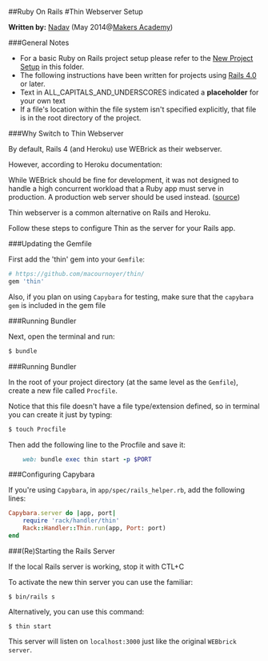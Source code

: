 ##Ruby On Rails 
#Thin Webserver Setup

__Written by:__ [Nadav](https://github.com/nadavmatalon)
(May 2014@[Makers Academy](http://www.makersacademy.com/))

###General Notes

* For a basic Ruby on Rails project setup please refer to the [New Project Setup](./ror_new_project_setup.md) 
in this folder.
* The following instructions have been written for projects using 
[Rails 4.0](http://rubyonrails.org/) or later.
* Text in ALL_CAPITALS_AND_UNDERSCORES indicated a __placeholder__ for your own text 
* If a file's location within the file system isn't specified explicitly, that file is 
in the root directory of the project.


###Why Switch to Thin Webserver

By default, Rails 4 (and Heroku) use WEBrick as their webserver.

However, according to Heroku documentation:

While WEBrick should be fine for development, it was not designed to handle a high concurrent 
workload that a Ruby app must serve in production. A production web server should be used 
instead. ([source](https://devcenter.heroku.com/articles/ruby-default-web-server))

Thin webserver is a common alternative on Rails and Heroku.

Follow these steps to configure Thin as the server for your Rails app.


###Updating the Gemfile

First add the 'thin' gem into your `Gemfile`:

```ruby
# https://github.com/macournoyer/thin/
gem 'thin'
```

Also, if you plan on using `Capybara` for testing, make sure that the `capybara gem` is included in the gem file


###Running Bundler

Next, open the terminal and run:

```bash
$ bundle
```

###Running Bundler

In the root of your project directory (at the same level as the `Gemfile`), create a new
file called `Procfile`.

Notice that this file doesn't have a file type/extension defined, so in terminal 
you can create it just by typing: 

```bash
$ touch Procfile
```

Then add the following line to the Procfile and save it:

```ruby
	web: bundle exec thin start -p $PORT
```

###Configuring Capybara

If you're using `Capybara`, in `app/spec/rails_helper.rb`, add the following lines: 

```ruby		
Capybara.server do |app, port|
    require 'rack/handler/thin'
    Rack::Handler::Thin.run(app, Port: port)
end
```

###(Re)Starting the Rails Server

If the local Rails server is working, stop it with CTL+C

To activate the new thin server you can use the familiar:

```
$ bin/rails s
```

Alternatively, you can use this command:

```
$ thin start
```

This server will listen on `localhost:3000` just like the original `WEBbrick server`.

